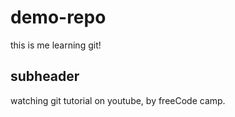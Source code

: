 # demo-repo

this is me learning git!

## subheader 

watching git tutorial on youtube, by freeCode camp. 

